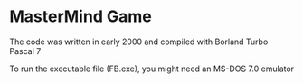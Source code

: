 # MasterMind Game
The code was written in early 2000 and compiled with Borland Turbo Pascal 7

To run the executable file (FB.exe), you might need an MS-DOS 7.0 emulator
